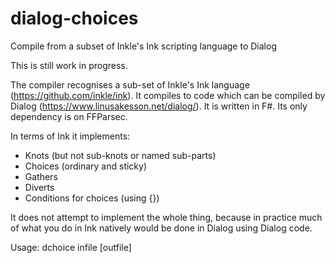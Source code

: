 # dialog-choices
Compile from a subset of Inkle's Ink scripting language to Dialog 

This is still work in progress.

The compiler recognises a sub-set of Inkle's Ink language (https://github.com/inkle/ink). It compiles to code which can be compiled by Dialog (https://www.linusakesson.net/dialog/). It is written in F#. Its only dependency is on FFParsec.

In terms of Ink it implements:

* Knots (but not sub-knots or named sub-parts)
* Choices (ordinary and sticky)
* Gathers
* Diverts
* Conditions for choices (using {})

It does not attempt to implement the whole thing, because in practice much of what you do in Ink natively would be done in Dialog using Dialog code.

Usage: dchoice infile [outfile]
